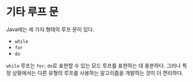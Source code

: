 # 기타 루프 문

Java에는 세 가지 형태의 루프 문이 있다.

- `while`
- `for`
- `do`

`while` 루프는 `for`, `do`로 표현할 수 있는 모드 루프를 표현하는 데 충분하다. 그러나 특정 상황에서는 다른 유형의 루프를 사용하는 알고리즘을 개발하는 것이 더 편리하다.